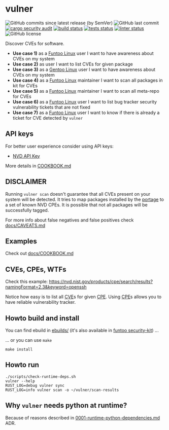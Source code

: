# vulner
![GitHub commits since latest release (by SemVer)](https://img.shields.io/github/commits-since/mrl5/vulner/latest)
![GitHub last commit](https://img.shields.io/github/last-commit/mrl5/vulner)
[![cargo security audit](https://github.com/mrl5/vulner/actions/workflows/cargo-audit.yaml/badge.svg)](https://github.com/mrl5/vulner/actions/workflows/cargo-audit.yaml)
[![build status](https://github.com/mrl5/vulner/actions/workflows/build.yaml/badge.svg?event=push)](https://github.com/mrl5/vulner/actions/workflows/build.yaml)
[![tests status](https://github.com/mrl5/vulner/actions/workflows/tests.yaml/badge.svg?event=push)](https://github.com/mrl5/vulner/actions/workflows/tests.yaml)
[![linter status](https://github.com/mrl5/vulner/actions/workflows/linter.yaml/badge.svg?event=push)](https://github.com/mrl5/vulner/actions/workflows/linter.yaml)
![GitHub license](https://img.shields.io/github/license/mrl5/vulner)

Discover CVEs for software.

- **Use case 1)** as a [Funtoo Linux] user I want to have awareness about CVEs on my system
- **Use case 2)** as user I want to list CVEs for given package
- **Use case 3)** as a [Gentoo Linux] user I want to have awareness about CVEs on my system
- **Use case 4)** as a [Funtoo Linux] maintainer I want to scan all packages in kit for CVEs
- **Use case 5)** as a [Funtoo Linux] maintainer I want to scan all meta-repo for CVEs
- **Use case 6)** as a [Funtoo Linux] user I want to list bug tracker security
  vulnerability tickets that are not fixed
- **Use case 7)** as a [Funtoo Linux] user I want to know if there is already a
  ticket for CVE detected by `vulner`


## API keys

For better user experience consider using API keys:
* [NVD API Key](https://nvd.nist.gov/developers/request-an-api-key)

More details in [COOKBOOK.md](docs/COOKBOOK.md#using-api-keys)


## DISCLAIMER

Running `vulner scan` doesn't guarantee that all CVEs present on your system will be
detected. It tries to map packages installed by the [portage] to a set of known
NVD CPEs. It is possible that not all packages will be successfully tagged.

For more info about false negatives and false positives check
[docs/CAVEATS.md](docs/CAVEATS.md)


## Examples

Check out [docs/COOKBOOK.md](docs/COOKBOOK.md)


## CVEs, CPEs, WTFs
Check this example: https://nvd.nist.gov/products/cpe/search/results?namingFormat=2.3&keyword=openssh

Notice how easy is to list all [CVE]s for given [CPE]. Using [CPE]s allows you
to have reliable vulnerability tracker.


## Howto build and install
You can find ebuild in [ebuilds/](./ebuilds) (it's also available in [funtoo
security-kit](https://github.com/funtoo/security-kit/tree/1.4-release/app-admin/vulner))
...

... or you can use `make`
```console
make install
```


## Howto run

```console
./scripts/check-runtime-deps.sh
vulner --help
RUST_LOG=debug vulner sync
RUST_LOG=info vulner scan -o ~/vulner/scan-results
```


## Why `vulner` needs python at runtime?

Because of reasons described in
[0001-runtime-python-dependencies.md](crates/cpe-tag/docs/adr/0001-runtime-python-dependencies.md)
ADR.


[Funtoo Linux]: https://www.funtoo.org/
[Gentoo Linux]: https://www.gentoo.org/
[CVE]: https://nvd.nist.gov/vuln
[CPE]: https://nvd.nist.gov/products/cpe
[portage]: https://en.wikipedia.org/wiki/Portage_(software)
